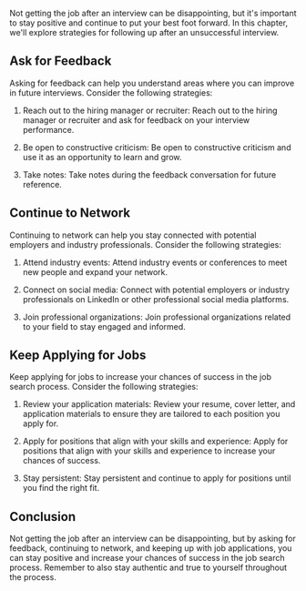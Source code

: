
Not getting the job after an interview can be disappointing, but it's important to stay positive and continue to put your best foot forward. In this chapter, we'll explore strategies for following up after an unsuccessful interview.

Ask for Feedback
----------------

Asking for feedback can help you understand areas where you can improve in future interviews. Consider the following strategies:

1. Reach out to the hiring manager or recruiter: Reach out to the hiring manager or recruiter and ask for feedback on your interview performance.

2. Be open to constructive criticism: Be open to constructive criticism and use it as an opportunity to learn and grow.

3. Take notes: Take notes during the feedback conversation for future reference.

Continue to Network
-------------------

Continuing to network can help you stay connected with potential employers and industry professionals. Consider the following strategies:

1. Attend industry events: Attend industry events or conferences to meet new people and expand your network.

2. Connect on social media: Connect with potential employers or industry professionals on LinkedIn or other professional social media platforms.

3. Join professional organizations: Join professional organizations related to your field to stay engaged and informed.

Keep Applying for Jobs
----------------------

Keep applying for jobs to increase your chances of success in the job search process. Consider the following strategies:

1. Review your application materials: Review your resume, cover letter, and application materials to ensure they are tailored to each position you apply for.

2. Apply for positions that align with your skills and experience: Apply for positions that align with your skills and experience to increase your chances of success.

3. Stay persistent: Stay persistent and continue to apply for positions until you find the right fit.

Conclusion
----------

Not getting the job after an interview can be disappointing, but by asking for feedback, continuing to network, and keeping up with job applications, you can stay positive and increase your chances of success in the job search process. Remember to also stay authentic and true to yourself throughout the process.
